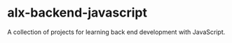 # alx-backend-javascript
A collection of projects for learning back end development with JavaScript.
